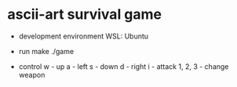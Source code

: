 # ascii-art survival game
+ development environment
WSL: Ubuntu

+ run
make
./game

+ control
w - up
a - left
s - down
d - right
i - attack
1, 2, 3 - change weapon